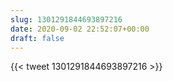 ```yaml
---
slug: 1301291844693897216
date: 2020-09-02 22:52:07+00:00
draft: false
---
```


{{< tweet 1301291844693897216 >}}
